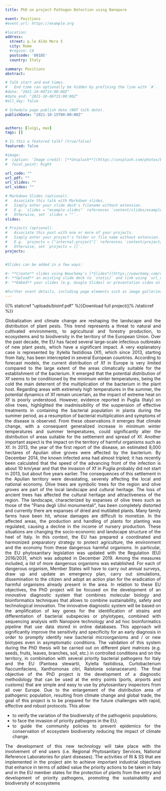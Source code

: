 ```yaml
---
title: PhD on project Pathogen Detection using Nanopore

event: Positions
#event_url: https://example.org

#location: 
address:
  street: p.le Aldo Moro 5
  city: Rome
  #region: CA
  postcode: '00185'
  country: Italy

summary: Positions
abstract: 

# Talk start and end times.
#   End time can optionally be hidden by prefixing the line with `#`.
#date: "2021-10-06T14:00:00Z"
#date_end: "2021-10-06T15:00:00Z"
#all_day: false

# Schedule page publish date (NOT talk date).
publishDate: "2021-10-15T00:00:00Z"


authors: [luigi, max]
tags: []

# Is this a featured talk? (true/false)
featured: false

#image:
#  caption: 'Image credit: [**Unsplash**](https://unsplash.com/photos/bzdhc5b3Bxs)'
#  focal_point: Right

url_code: ""
url_pdf: ""
url_slides: ""
url_video: ""

# Markdown Slides (optional).
#   Associate this talk with Markdown slides.
#   Simply enter your slide deck's filename without extension.
#   E.g. `slides = "example-slides"` references `content/slides/example-slides.md`.
#   Otherwise, set `slides = ""`.
slides:

# Projects (optional).
#   Associate this post with one or more of your projects.
#   Simply enter your project's folder or file name without extension.
#   E.g. `projects = ["internal-project"]` references `content/project/deep-learning/index.md`.
#   Otherwise, set `projects = []`.
projects: 


#Slides can be added in a few ways:

#- **Create** slides using Wowchemy's [*Slides*](https://wowchemy.com/docs/managing-content/#create-slides) feature and link using `slides` parameter in the front matter of the talk file
#- **Upload** an existing slide deck to `static/` and link using `url_slides` parameter in the front matter of the talk file
#- **Embed** your slides (e.g. Google Slides) or presentation video on this page using [shortcodes](https://wowchemy.com/docs/writing-markdown-latex/).

#Further event details, including page elements such as image galleries, can be added to the body of this page.
---
```


{{% staticref "uploads/bioinf.pdf" %}}Download full project{{% /staticref %}}

<div style="text-align: justify"> 

Globalization and climate change are reshaping the landscape and the distribution of plant pests. This trend represents a threat to natural and cultivated environments, to agricultural and forestry production, to ecosystems and to biodiversity in the territory of the European Union. Over the past decade, the EU has faced several large-scale infectious outbreaks of new plant pests, which have a significant impact. A very explanatory case is represented by Xylella fastidiosa (Xf), which since 2013, starting from Italy, has been intercepted in several European countries. According to forecast models, the current distribution of Xf in Europe is very limited compared to the large extent of the areas climatically suitable for the establishment of the bacterium. It emerged that the potential distribution of Xf seems to be conditioned by the minimum winter temperatures, being the cold the main deterrent of the multiplication of the bacterium in the plant host. Regarding areas with extremely high temperatures in the summer, the potential dynamics of Xf remain uncertain, as the impact of extreme heat on Xf is poorly understood. However, evidence reported in Puglia (Italy) on olive trees, highlighted the inadmissibility of the suspension of effective treatments in containing the bacterial population in planta during the summer period, as a resumption of bacterial multiplication and symptoms of the disease is observed. From these observations it emerges that climate change, with a consequent generalized increase in minimum winter temperatures and summer temperatures, could significantly alter the distribution of areas suitable for the settlement and spread of Xf.
Another important aspect is the impact on the territory of harmful organisms such as Xf. In 2013, the year of the first report of the disease, an estimated 8,000 hectares of Apulian olive groves were affected by the bacterium. By December 2014, the known infected area had almost tripled; it has recently been calculated that the speed of the advancing front of the infection is about 10 km/year and that the invasion of Xf in Puglia probably did not start in 2013, but about five years earlier. The consequences of this settlement in the Apulian territory were devastating, severely affecting the local and national economy. Olive trees are symbolic trees for the region and olive groves are part of the local landscape and cultural heritage. The loss of ancient trees has affected the cultural heritage and attractiveness of the region. The landscape, characterized by expanses of olive trees such as those of the "Piana degli Ulivi monumentali", has been completely distorted and currently there are expanses of dried and mutilated plants. Many family farms have been hit, whose damages are difficult to monetize. In the affected areas, the production and handling of plants for planting was regulated, causing a decline in the income of nursery production. These situations are changing the socio-economic and landscape structure of the heel of Italy.
In this context, the EU has prepared a coordinated and harmonized preparatory strategy to protect agriculture, the environment and the economy from these dangerous harmful organisms.
In particular, the EU phytosanitary legislation was updated with the Regulation (EU) 2016/2031, which was adopted in December 2019. Among the measures included, a list of more dangerous organisms was established. For each of dangerous organism, Member States will have to carry out annual surveys, draw up and update an emergency plan, carry out simulations, dissemination to the citizen and adopt an action plan for the eradication of harmful organisms already present in the area.
In relation to these EU objectives, the PhD project will be focused on the development of an innovative diagnostic system that combines molecular biology and bioinformatics techniques that allows to combine sustainability, safety and technological innovation.
The innovative diagnostic system will be based on the amplification of key genes for the identification of strains and differentiation of bacterial subspecies or phylotypes, combined with sequencing analysis with Nanopore technology and ad hoc bioinformatics pipeline that use data stored in online databases. This approach will significantly improve the sensitivity and specificity for an early diagnosis in order to promptly identify new bacterial microorganisms and / or new biotypes even in asymptomatic conditions. The validation of this system during the PhD thesis will be carried out on different plant matrices (e.g. seeds, fruits, leaves, branches, soil, etc.) in controlled conditions and on the territory, in combination with several priority bacterial pathogens for Italy and the EU (Pantoea stewartii, Xylella fastidiosa, Curtobacterium flaccumfaciens, Xanthomonas citri, Ralstonia solanacearum). The final objective of the PhD project is the development of a diagnostic methodology that can be used at the entry points (ports, airports and customs) that are simple and easy to use by phytosanitary inspectors from all over Europe.
Due to the enlargement of the distribution area of pathogenic population, resulting from climate change and global trade, the goal of this project is to be prepared for the future challenges with rapid, effective and robust protocols. This allow:
- to verify the variation of the biodiversity of the pathogenic populations;
- to face the invasion of priority pathogens in the EU;
- to guide the community policies to prevent epidemics for the conservation of ecosystem biodiversity reducing the impact of climate change.


The development of this new technology will take place with the involvement of end users (i.e. Regional Phytosanitary Services, National Reference Laboratories for plant diseases).
The activities of RI & SS that are implemented in the project aim to achieve important industrial objectives that enhance in terms of added value the priority actions to be taken in Italy and in the EU member states for the protection of plants from the entry and development of priority pathogens, promoting the sustainability and biodiversity of ecosystems

</div>
